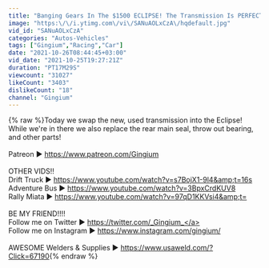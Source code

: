 ```yaml
---
title: "Banging Gears In The $1500 ECLIPSE! The Transmission Is PERFECT!"
image: "https:\/\/i.ytimg.com\/vi\/SANuAOLxCzA\/hqdefault.jpg"
vid_id: "SANuAOLxCzA"
categories: "Autos-Vehicles"
tags: ["Gingium","Racing","Car"]
date: "2021-10-26T08:44:45+03:00"
vid_date: "2021-10-25T19:27:21Z"
duration: "PT17M29S"
viewcount: "31027"
likeCount: "3403"
dislikeCount: "18"
channel: "Gingium"
---
```

{% raw %}Today we swap the new, used transmission into the Eclipse! While we're in there we also replace the rear main seal, throw out bearing, and other parts!<br /><br />Patreon ► <a rel="nofollow" target="blank" href="https://www.patreon.com/Gingium">https://www.patreon.com/Gingium</a><br /><br />OTHER VIDS!!<br />Drift Truck ► <a rel="nofollow" target="blank" href="https://www.youtube.com/watch?v=s7BojX1-9l4&amp;t=16s">https://www.youtube.com/watch?v=s7BojX1-9l4&amp;t=16s</a><br />Adventure Bus ► <a rel="nofollow" target="blank" href="https://www.youtube.com/watch?v=3BpxCrdKUV8">https://www.youtube.com/watch?v=3BpxCrdKUV8</a><br />Rally Miata ► <a rel="nofollow" target="blank" href="https://www.youtube.com/watch?v=97qD1KKVsi4&amp;t=">https://www.youtube.com/watch?v=97qD1KKVsi4&amp;t=</a><br /><br />BE MY FRIEND!!!! <br />Follow me on Twitter ► <a rel="nofollow" target="blank" href="https://twitter.com/_Gingium_">https://twitter.com/_Gingium_</a><br />Follow me on Instagram ► <a rel="nofollow" target="blank" href="https://www.instagram.com/gingium/">https://www.instagram.com/gingium/</a><br /><br />AWESOME Welders &amp; Supplies ► <a rel="nofollow" target="blank" href="https://www.usaweld.com/?Click=67190">https://www.usaweld.com/?Click=67190</a>{% endraw %}
